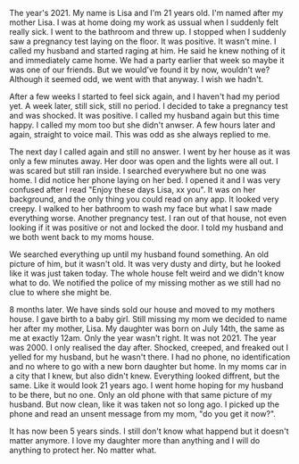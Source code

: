The year's 2021. My name is Lisa and I'm 21 years old. I'm named after my mother Lisa. I was at home doing my work as ussual when I suddenly felt really sick. I went to the bathroom and threw up. I stopped when I suddenly saw a pregnancy test laying on the floor. It was positive. It wasn't mine. I called my husband and started raging at him. He said he knew nothing of it and immediately came home. We had a party earlier that week so maybe it was one of our friends. But we would've found it by now, wouldn't we? Although it seemed odd, we went with that anyway. I wish we hadn't. 

After a few weeks I started to feel sick again, and I haven't had my period yet. A week later, still sick, still no period. I decided to take a pregnancy test and was shocked. It was positive. I called my husband again but this time happy. I called my mom too but she didn't anwser. A few hours later and again, straight to voice mail. This was odd as she always replied to me. 

The next day I called again and still no answer. I went by her house as it was only a few minutes away. Her door was open and the lights were all out. I was scared but still ran inside. I searched everywhere but no one was home. I did notice her phone laying on her bed. I opened it and I was very confused after I read "Enjoy these days Lisa, xx you". It was on her background, and the only thing you could read on any app. It looked very creepy. I walked to her bathroom to wash my face but what I saw made everything worse. Another pregnancy test. I ran out of that house, not even looking if it was positive or not and locked the door. I told my husband and we both went back to my moms house. 

We searched everything up until my husband found something. An old picture of him, but it wasn't old. It was very dusty and dirty, but he looked like it was just taken today. The whole house felt weird and we didn't know what to do. We notified the police of my missing mother as we still had no clue to where she might be. 

8 months later. We have sinds sold our house and moved to my mothers house. I gave birth to a baby girl. Still missing my mom we decided to name her after my mother, Lisa. My daughter was born on July 14th, the same as me at exactly 12am. Only the year wasn't right. It was not 2021. The year was 2000. I only realised the day after. Shocked, creeped, and freaked out I yelled for my husband, but he wasn't there. I had no phone, no identification and no where to go with a new born daughter but home. In my moms car in a city that I knew, but also didn't knew. Everything looked diffrent, but the same. Like it would look 21 years ago. I went home hoping for my husband to be there, but no one. Only an old phone with that same picture of my husband. But now clean, like it was taken not so long ago. I picked up the phone and read an unsent message from my mom, "do you get it now?". 

It has now been 5 years sinds. I still don't know what happend but it doesn't matter anymore. I love my daughter more than anything and I will do anything to protect her. No matter what.